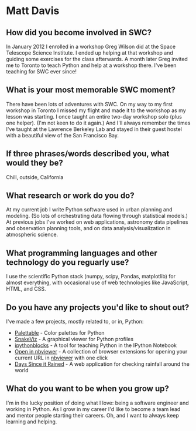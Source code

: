 # Matt Davis

## How did you become involved in SWC?

In January 2012 I enrolled in a workshop Greg Wilson did at the
Space Telescope Science Institute.
I ended up helping at that workshop and guiding some exercises
for the class afterwards.
A month later Greg invited me to Toronto to teach Python and help
at a workshop there. I've been teaching for SWC ever since!

## What is your most memorable SWC moment?

There have been lots of adventures with SWC.
On my way to my first workshop in Toronto I missed my flight and
made it to the workshop as my lesson was starting.
I once taught an entire two-day workshop solo (plus one helper).
(I'm not keen to do it again.)
And I'll always remember the times I've taught at the
Lawrence Berkeley Lab and stayed in their guest hostel
with a beautiful view of the San Francisco Bay.

## If three phrases/words described you, what would they be?

Chill, outside, California

## What research or work do you do?

At my current job I write Python software used in urban planning and modeling.
(So lots of orchestrating data flowing through statistical models.)
At previous jobs I've worked on web applications, astronomy data pipelines
and observation planning tools, and on data analysis/visualization
in atmospheric science.

## What programming languages and other technology do you reguarly use?

I use the scientific Python stack
(numpy, scipy, Pandas, matplotlib) for almost everything,
with occasional use of web technologies like JavaScript, HTML, and CSS.

## Do you have any projects you'd like to shout out?

I've made a few projects, mostly related to, or in, Python:

- [Palettable](http://jiffyclub.github.io/palettable/) -
    Color palettes for Python
- [SnakeViz](http://jiffyclub.github.io/snakeviz/) -
    A graphical viewer for Python profiles
- [ipythonblocks](http://ipythonblocks.org/) -
    A tool for teaching Python in the IPython Notebook
- [Open in nbviewer](http://jiffyclub.github.io/open-in-nbviewer/) -
    A collection of browser extensions for opening your current URL
    in [nbviewer](http://nbviewer.ipython.org/) with one click
- [Days Since it Rained](http://www.dayssinceitrained.com/) -
    A web application for checking rainfall around the world

## What do you want to be when you grow up?

I'm in the lucky position of doing what I love:
being a software engineer and working in Python.
As I grow in my career I'd like to become a team lead
and mentor people starting their careers.
Oh, and I want to always keep learning and helping.
